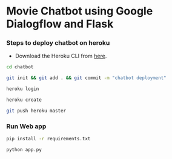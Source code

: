 # Movie Chatbot using Google Dialogflow and Flask 

### Steps to deploy chatbot on heroku

- Download the Heroku CLI from [here](https://devcenter.heroku.com/articles/heroku-cli).
```bash 
cd chatbot
```

```bash
git init && git add . && git commit -m "chatbot deployment"
``` 
```bash
heroku login
```
```bash
heroku create 
```
```bash
git push heroku master
```

### Run Web app 
```bash 
pip install -r requirements.txt 
```

```bash 
python app.py
```